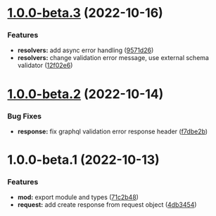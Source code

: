 # [1.0.0-beta.3](https://github.com/graphqland/graphql-response/compare/1.0.0-beta.2...1.0.0-beta.3) (2022-10-16)


### Features

* **resolvers:** add async error handling ([9571d26](https://github.com/graphqland/graphql-response/commit/9571d269d14f9456b5c36d7777a71e4c48dbd62f))
* **resolvers:** change validation error message, use external schema validator ([12f02e6](https://github.com/graphqland/graphql-response/commit/12f02e6a3dfd6289f9e7803cf9b38052e7869dcb))

# [1.0.0-beta.2](https://github.com/graphqland/graphql-response/compare/1.0.0-beta.1...1.0.0-beta.2) (2022-10-14)


### Bug Fixes

* **response:** fix graphql validation error response header ([f7dbe2b](https://github.com/graphqland/graphql-response/commit/f7dbe2bbe835528f9e792b6f0a47bc7db6676253))

# 1.0.0-beta.1 (2022-10-13)


### Features

* **mod:** export module and types ([71c2b48](https://github.com/graphqland/graphql-response/commit/71c2b48c4bb09d93a7160f7d1a7147b133afc012))
* **request:** add create response from request object ([4db3454](https://github.com/graphqland/graphql-response/commit/4db34549cd67a8b331113db186e7cd60de03f054))
